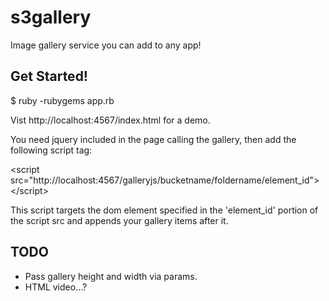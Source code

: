 s3gallery
=========

Image gallery service you can add to any app!

Get Started!
------------

$ ruby -rubygems app.rb

Vist http://localhost:4567/index.html for a demo.

You need jquery included in the page calling the gallery, then add the following script tag:

&lt;script src="http://localhost:4567/galleryjs/bucketname/foldername/element_id"&gt;&lt;/script&gt;

This script targets the dom element specified in the 'element_id' portion of the script src and appends your gallery items after it.

TODO
----

 - Pass gallery height and width via params.
 - HTML video...?
